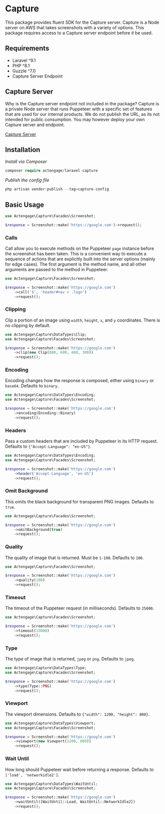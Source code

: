 # Capture

This package provides fluent SDK for the Capture server. Capture is a Node server on AWS that takes screenshots with a variety of options. This package requires access to a Capture server endpoint before it be used.

## Requirements

- Laravel ^9.1
- PHP ^8.1
- Guzzle ^7.0
- Capture Server Endpoint

## Capture Server

Why is the Capture server endpoint not included in the package? Capture is a private Node server that runs Puppeteer with a specific set of features that are used for our internal products. We do not publish the URL, as its not intended for public consumption. You may however deploy your own Capture server and endpoint.

[Capture Server](https://github.com/ActiveEngagement/capture)

## Installation

*Install via Composer*
 
```php
composer require actengage/laravel-capture
```

*Publish the config file*

```php
php artisan vendor:publish --tag=capture-config
```

## Basic Usage

```php
use Actengage\Capture\Facades\Screenshot;

$response = Screenshot::make('https://google.com')->request();
```

### Calls

Call allow you to execute methods on the Puppeteer `page` instance before the screenshot has been taken. This is a convenient way to execute a sequence of actions that are explicitly built into the server options (mainly for edge cases). The first argument is the method name, and all other arguments are passed to the method in Puppeteer.

```php
use Actengage\Capture\Facades\Screenshot;

$response = Screenshot::make('https://google.com')
    ->call('$', 'header#nav > .logo')
    ->request();
```

### Clipping

Clip a portion of an image using `width`, `height`, `x`, and `y` coordinates. There is no clipping by default.

```php
use Actengage\Capture\DataTypes\Clip;
use Actengage\Capture\Facades\Screenshot;

$response = Screenshot::make('https://google.com')
    ->clip(new Clip(800, 600, 400, 300))
    ->request();
```

### Encoding

Encoding changes how the response is composed, either using `binary` or `base64`. Defaults to `binary`.

```php
use Actengage\Capture\DataTypes\Encoding;
use Actengage\Capture\Facades\Screenshot;

$response = Screenshot::make('https://google.com')
    ->encoding(Encoding::Binary)
    ->request();
```

### Headers

Pass a custom headers that are included by Puppeteer in its HTTP request. Defaults to `{"Accept-Language": "en-US"}`.

```php
use Actengage\Capture\DataTypes\Encoding;
use Actengage\Capture\Facades\Screenshot;

$response = Screenshot::make('https://google.com')
    ->header('Accept-Language', 'en-US')
    ->request();
```

### Omit Background

This omits the black background for transparent PNG images. Defaults to `true`.

```php
use Actengage\Capture\Facades\Screenshot;

$response = Screenshot::make('https://google.com')
    ->omitBackground(true)
    ->request();
```

### Quality

The quality of image that is returned. Must be `1-100`. Defaults to `100`.

```php
use Actengage\Capture\Facades\Screenshot;

$response = Screenshot::make('https://google.com')
    ->quality(100)
    ->request();
```

### Timeout

The timeout of the Puppeteer request (in milliseconds). Defaults to `25000`.

```php
use Actengage\Capture\Facades\Screenshot;

$response = Screenshot::make('https://google.com')
    ->timeout(15000)
    ->request();
```

### Type

The type of image that is returned, `jpeg` or `png`. Defaults to `jpeg`.

```php
use Actengage\Capture\DataTypes\Type;
use Actengage\Capture\Facades\Screenshot;

$response = Screenshot::make('https://google.com')
    ->type(Type::PNG)
    ->request();
```

### Viewport

The viewport dimensions. Defaults to `{"width": 1200, "height": 800}`.

```php
use Actengage\Capture\DataTypes\Viewport;
use Actengage\Capture\Facades\Screenshot;

$response = Screenshot::make('https://google.com')
    ->viewport(new Viewport(1200, 800))
    ->request();
```

### Wait Until

How long should Puppeteer wait before returning a response. Defaults to `['load', 'networkidle2']`.

```php
use Actengage\Capture\DataTypes\WaitUntil;
use Actengage\Capture\Facades\Screenshot;

$response = Screenshot::make('https://google.com')
    ->waitUntil([WaitUntil::Load, WaitUntil::NetworkIdle2])
    ->request();
```